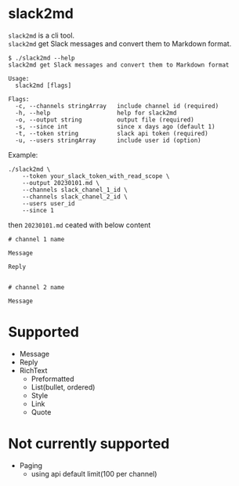 # slack2md

`slack2md` is a cli tool.<br>
`slack2md` get Slack messages and convert them to Markdown format.

```
$ ./slack2md --help
slack2md get Slack messages and convert them to Markdown format

Usage:
  slack2md [flags]

Flags:
  -c, --channels stringArray   include channel id (required)
  -h, --help                   help for slack2md
  -o, --output string          output file (required)
  -s, --since int              since x days ago (default 1)
  -t, --token string           slack api token (required)
  -u, --users stringArray      include user id (option)
```

Example:

```
./slack2md \
    --token your_slack_token_with_read_scope \
    --output 20230101.md \
    --channels slack_chanel_1_id \
    --channels slack_chanel_2_id \
    --users user_id
    --since 1
```

then `20230101.md` ceated with below content

```
# channel 1 name

Message

Reply


# channel 2 name

Message
```

# Supported
- Message
- Reply
- RichText
  - Preformatted
  - List(bullet, ordered)
  - Style
  - Link
  - Quote

# Not currently supported
- Paging
  - using api default limit(100 per channel)